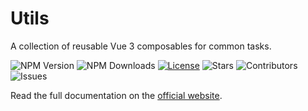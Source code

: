 # Utils

A collection of reusable Vue 3 composables for common tasks.

![NPM Version](https://img.shields.io/npm/v/@v-termeh/composable)
![NPM Downloads](https://img.shields.io/npm/dw/@v-termeh/composable)
[![License](https://img.shields.io/github/license/v-termeh/composable)](https://github.com/v-termeh/composable/blob/master/LICENSE)
![Stars](https://img.shields.io/github/stars/v-termeh/composable?style=social)
![Contributors](https://img.shields.io/github/contributors/v-termeh/composable)
![Issues](https://img.shields.io/github/issues/v-termeh/composable)

Read the full documentation on the [official website](https://v-termeh.ekramy.ir).
